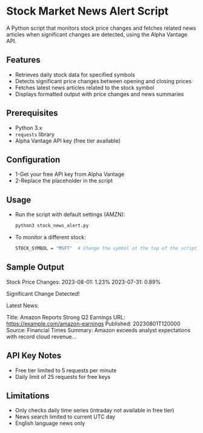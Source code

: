 # Stock Market News Alert Script

A Python script that monitors stock price changes and fetches related news articles when significant changes are detected, using the Alpha Vantage API.

## Features

- Retrieves daily stock data for specified symbols
- Detects significant price changes between opening and closing prices
- Fetches latest news articles related to the stock symbol
- Displays formatted output with price changes and news summaries

## Prerequisites

- Python 3.x
- `requests` library
- Alpha Vantage API key (free tier available)

## Configuration
- 1-Get your free API key from Alpha Vantage
- 2-Replace the placeholder in the script

## Usage
- Run the script with default settings (AMZN):  
  ```bash
  python3 stock_news_alert.py
  ```
- To monitor a different stock:
  ``` bash
  STOCK_SYMBOL = "MSFT"  # Change the symbol at the top of the script

## Sample Output
Stock Price Changes:
2023-08-01: 1.23%
2023-07-31: 0.89%

Significant Change Detected!

Latest News:

Title: Amazon Reports Strong Q2 Earnings
URL: https://example.com/amazon-earnings
Published: 20230801T120000
Source: Financial Times
Summary: Amazon exceeds analyst expectations with record cloud revenue...

## API Key Notes
- Free tier limited to 5 requests per minute
- Daily limit of 25 requests for free keys

## Limitations
- Only checks daily time series (intraday not available in free tier)
- News search limited to current UTC day
- English language news only
